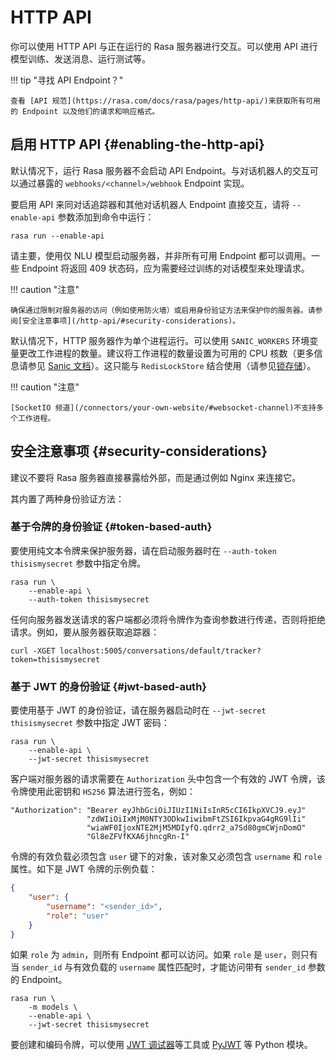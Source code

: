 # HTTP API

你可以使用 HTTP API 与正在运行的 Rasa 服务器进行交互。可以使用 API 进行模型训练、发送消息、运行测试等。

!!! tip "寻找 API Endpoint？"

    查看 [API 规范](https://rasa.com/docs/rasa/pages/http-api/)来获取所有可用的 Endpoint 以及他们的请求和响应格式。

## 启用 HTTP API {#enabling-the-http-api}

默认情况下，运行 Rasa 服务器不会启动 API Endpoint。与对话机器人的交互可以通过暴露的 `webhooks/<channel>/webhook` Endpoint 实现。

要启用 API 来同对话追踪器和其他对话机器人 Endpoint 直接交互，请将 `--enable-api` 参数添加到命令中运行：

```shell
rasa run --enable-api
```

请主要，使用仅 NLU 模型启动服务器，并非所有可用 Endpoint 都可以调用。一些 Endpoint 将返回 409 状态码，应为需要经过训练的对话模型来处理请求。

!!! caution "注意"

    确保通过限制对服务器的访问（例如使用防火墙）或启用身份验证方法来保护你的服务器。请参阅[安全注意事项](/http-api/#security-considerations)。

默认情况下，HTTP 服务器作为单个进程运行。可以使用 `SANIC_WORKERS` 环境变量更改工作进程的数量。建议将工作进程的数量设置为可用的 CPU 核数（更多信息请参见 [Sanic 文档](https://sanicframework.org/en/guide/deployment/running.html#workers)）。这只能与 `RedisLockStore` 结合使用（请参见[锁存储](/lock-stores/)）。

!!! caution "注意"

    [SocketIO 频道](/connectors/your-own-website/#websocket-channel)不支持多个工作进程。

## 安全注意事项 {#security-considerations}

建议不要将 Rasa 服务器直接暴露给外部，而是通过例如 Nginx 来连接它。

其内置了两种身份验证方法：

### 基于令牌的身份验证 {#token-based-auth}

要使用纯文本令牌来保护服务器，请在启动服务器时在 `--auth-token thisismysecret` 参数中指定令牌。

```shell
rasa run \
    --enable-api \
    --auth-token thisismysecret
```

任何向服务器发送请求的客户端都必须将令牌作为查询参数进行传递，否则将拒绝请求。例如，要从服务器获取追踪器：

```shell
curl -XGET localhost:5005/conversations/default/tracker?token=thisismysecret
```

### 基于 JWT 的身份验证 {#jwt-based-auth}

要使用基于 JWT 的身份验证，请在服务器启动时在 `--jwt-secret thisismysecret` 参数中指定 JWT 密码：

```shell
rasa run \
    --enable-api \
    --jwt-secret thisismysecret
```

客户端对服务器的请求需要在 `Authorization` 头中包含一个有效的 JWT 令牌，该令牌使用此密钥和 `HS256` 算法进行签名，例如：

```
"Authorization": "Bearer eyJhbGciOiJIUzI1NiIsInR5cCI6IkpXVCJ9.eyJ"
                 "zdWIiOiIxMjM0NTY3ODkwIiwibmFtZSI6IkpvaG4gRG9lIi"
                 "wiaWF0IjoxNTE2MjM5MDIyfQ.qdrr2_a7Sd80gmCWjnDomO"
                 "Gl8eZFVfKXA6jhncgRn-I"
```

令牌的有效负载必须包含 `user` 键下的对象，该对象又必须包含 `username` 和 `role` 属性。如下是 JWT 令牌的示例负载：

```json
{
    "user": {
        "username": "<sender_id>",
        "role": "user"
    }
}
```

如果 `role` 为 `admin`，则所有 Endpoint 都可以访问。如果 `role` 是 `user`，则只有当 `sender_id` 与有效负载的 `username` 属性匹配时，才能访问带有 `sender_id` 参数的 Endpoint。

```shell
rasa run \
    -m models \
    --enable-api \
    --jwt-secret thisismysecret
```

要创建和编码令牌，可以使用 [JWT 调试器](https://jwt.io/)等工具或 [PyJWT](https://pyjwt.readthedocs.io/en/latest/) 等 Python 模块。
